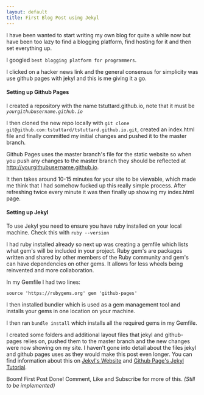 ```yaml
---
layout: default
title: First Blog Post using Jekyl
---
```


I have been wanted to start writing my own blog for quite a while now but have been too lazy to find a 
blogging platform, find hosting for it and then set everything up.

I googled `best blogging platform for programmers`.

I clicked on a hacker news link and the general consensus for simplicity was use github pages with jekyl
and this is me giving it a go.

#### Setting up Github Pages

I created a repository with the name tstuttard.github.io, note that it must be *`yourgithubusername.github.io`*

I then cloned the new repo locally with `git clone git@github.com:tstuttard/tstuttard.github.io.git`,
created an index.html file and finally committed my initial changes and pushed it to the master branch.
 
Github Pages uses the master branch's file for the static website so when you push
any changes to the master branch they should be reflected at http://yourgithubusername.github.io.

It then takes around 10-15 minutes for your site to be viewable, which made me think that I had somehow fucked up
this really simple process. After refreshing twice every minute it was then finally up showing my index.html page.

#### Setting up Jekyl

To use Jekyl you need to ensure you have ruby installed on your local machine.
Check this with `ruby --version`

I had ruby installed already so next up was creating a gemfile which lists what gem's will be included in your project.
Ruby gem's are packages written and shared by other members of the Ruby community and gem's can have dependencies
on other gems.
It allows for less wheels being reinvented and more collaboration.

In my Gemfile I had two lines:

`
source 'https://rubygems.org'
gem 'github-pages'
`

I then installed bundler which is used as a gem management tool and installs your gems in one location on your machine.

I then ran `bundle install` which installs all the required gems in my Gemfile.

I created some folders and additional layout files that jekyl and github-pages relies on, pushed them to the master
branch and the new changes were now showing on my site.
I haven't gone into detail about the files jekyl and github pages uses as they would make this post even longer.
You can find information about this on [Jekyl's Website](http://jekyllrb.com/)
and [Github Page's Jekyl Tutorial](https://help.github.com/articles/using-jekyll-with-pages/).

Boom! First Post Done! Comment, Like and Subscribe for more of this. *(Still to be implemented)* 



